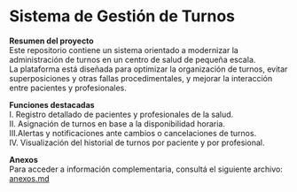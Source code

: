 # Sistema de Gestión de Turnos

**Resumen del proyecto**  
Este repositorio contiene un sistema orientado a modernizar la administración de turnos en un centro de salud de pequeña escala.  
La plataforma está diseñada para optimizar la organización de turnos, evitar superposiciones y otras fallas procedimentales, y mejorar la interacción entre pacientes y profesionales.

**Funciones destacadas**  
  I.  Registro detallado de pacientes y profesionales de la salud.  
  II. Asignación de turnos en base a la disponibilidad horaria.  
  III.Alertas y notificaciones ante cambios o cancelaciones de turnos.  
  IV. Visualización del historial de turnos por paciente y por profesional.

**Anexos**  
Para acceder a información complementaria, consultá el siguiente archivo: [anexos.md](anexos.md)
